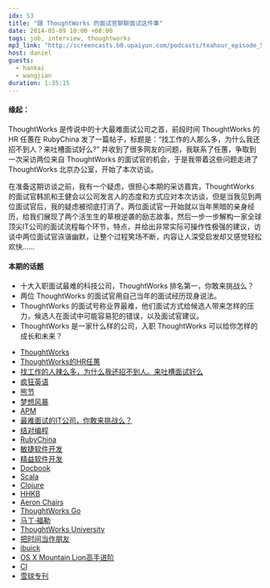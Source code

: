 ```yaml
---
idx: 53
title: "跟 ThoughtWorks 的面试官聊聊面试这件事"
date: 2014-05-09 10:00 +08:00
tags: job, interview, thoughtworks
mp3_link: "http://screencasts.b0.upaiyun.com/podcasts/teahour_episode_53.m4a"
host: daniel
guests:
  - hankai
  - wangjian
duration: 1:35:15
---
```


#### 缘起：

ThoughtWorks 是传说中的十大最难面试公司之首，前段时间 ThoughtWorks 的 HR 任蕙在 RubyChina 发了一篇帖子，标题是：“找工作的人那么多，为什么我还招不到人？来吐槽面试好么?” 并收到了很多网友的问题，我联系了任蕙，争取到一次采访两位来自 ThoughtWorks 的面试官的机会，于是我带着这些问题走进了 ThoughtWorks 北京办公室，开始了本次访谈。

在准备这期访谈之前，我有一个疑虑，很担心本期的采访嘉宾，ThoughtWorks 的面试官韩凯和王健会以公司发言人的态度和方式应对本次访谈，但是当我见到两位面试官后，我的疑虑被彻底打消了。两位面试官一开始就以当年黑暗的亲身经历，给我们展现了两个活生生的草根逆袭的励志故事，然后一步一步解构一家全球顶尖IT公司的面试流程每个环节，特点，并给出非常实际可操作性极强的建议，访谈中两位面试官诙谐幽默，让整个过程笑场不断，内容让人深受启发却又感觉轻松欢快......

#### 本期的话题

- 十大入职面试最难的科技公司，ThoughtWorks 排名第一，你敢来挑战么？
- 两位 ThoughtWorks 的面试官用自己当年的面试经历现身说法。
- ThoughtWorks 的面试号称业界最难，他们面试方式给候选人带来怎样的压力，候选人在面试中可能容易犯的错误，以及面试官建议。
- ThoughtWorks 是一家什么样的公司，入职 ThoughtWorks 可以给你怎样的成长和未来？


<section class="notes" markdown="1">

- [ThoughtWorks](http://www.thoughtworks.com)
- [ThoughtWorks的HR任蕙](http://ruby-china.org/jobthoughtworks)
- [找工作的人辣么多，为什么我还招不到人。来吐槽面试好么](http://ruby-china.org/topics/18061)
- [疯狂英语](http://www.crazyenglish.com/)
- [熊节](http://gigix.thoughtworkers.org)
- [梦想风暴](http://dreamhead.blogbus.com/)
- [APM](http://zh.wikipedia.org/zh/%E6%AF%8F%E5%88%86%E9%92%9F%E6%93%8D%E4%BD%9C%E6%95%B0)
- [最难面试的IT公司，你敢来挑战么？](http://www.lagou.com/subject/s_thoughtworks.html)
- [结对编程](http://zh.wikipedia.org/zh-cn/%E7%BB%93%E5%AF%B9%E7%BC%96%E7%A8%8B)
- [RubyChina](http://ruby-china.org)
- [敏捷软件开发](http://zh.wikipedia.org/zh/%E6%95%8F%E6%8D%B7%E8%BD%AF%E4%BB%B6%E5%BC%80%E5%8F%91)
- [精益软件开发](http://zh.wikipedia.org/zh/%E7%B2%BE%E7%9B%8A%E8%BD%AF%E4%BB%B6%E5%BC%80%E5%8F%91)
- [Docbook](http://www.docbook.org/)
- [Scala](http://www.scala-lang.org/)
- [Clojure](http://clojure.org/)
- [HHKB](http://en.wikipedia.org/wiki/Happy_Hacking_Keyboard)
- [Aeron Chairs](http://www.hermanmiller.com/products/seating/performance-work-chairs/aeron-chairs.html)
- [ThoughtWorks Go](http://www.thoughtworks.com/products/go-continuous-delivery)
- [马丁·福勒](http://zh.wikipedia.org/zh-cn/%E9%A9%AC%E4%B8%81%C2%B7%E7%A6%8F%E5%8B%92)
- [ThoughtWorks University](http://brainbits.wordpress.com/2012/07/24/thoughtworks-university/)
- [把时间当作朋友](http://book.douban.com/subject/3609132/)
- [ibuick](http://weibo.com/ibuick)
- [OS X Mountain Lion高手进阶](http://book.douban.com/subject/20268969/)
- [CI](http://baike.baidu.com/view/5253255.htm)
- [雪球专刊](http://xueqiu.com/zhuankan)

</section>
